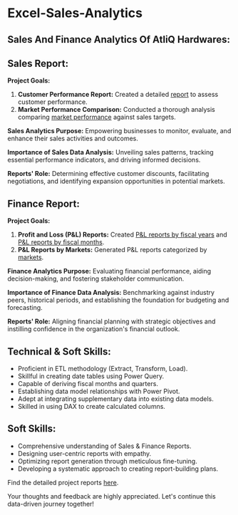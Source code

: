 # Excel-Sales-Analytics

## Sales And Finance Analytics Of AtliQ Hardwares:

## Sales Report:

**Project Goals:**

1. **Customer Performance Report:** Created a detailed [report]([Customer_Net_Sales_Performance_Report.pdf](https://github.com/Santosh5924/Excel-Sales-Analytics/blob/main/Customer_Net_Sales_Performance_Report.pdf)) to assess customer performance.
2. **Market Performance Comparison:** Conducted a thorough analysis comparing [market performance](https://github.com/Santosh5924/Excel-Sales-Analytics/blob/main/Market_Performence_vs_Target_Report.pdf) against sales targets.

**Sales Analytics Purpose:** Empowering businesses to monitor, evaluate, and enhance their sales activities and outcomes.

**Importance of Sales Data Analysis:** Unveiling sales patterns, tracking essential performance indicators, and driving informed decisions.

**Reports' Role:** Determining effective customer discounts, facilitating negotiations, and identifying expansion opportunities in potential markets.

## Finance Report:

**Project Goals:**

1. **Profit and Loss (P&L) Reports:** Created [P&L reports by fiscal years](https://github.com/Santosh5924/Excel-Sales-Analytics/blob/main/P%26L_Statement_By_Fiscal_Year.pdf) and [P&L reports by fiscal months](https://github.com/Santosh5924/Excel-Sales-Analytics/blob/main/P%26L%20Statements%20By%20Months.pdf).
2. **P&L Reports by Markets:** Generated P&L reports categorized by [markets](https://github.com/Santosh5924/Excel-Sales-Analytics/blob/main/P%26L%20Statements%20By%20Markets.pdf).

**Finance Analytics Purpose:** Evaluating financial performance, aiding decision-making, and fostering stakeholder communication.

**Importance of Finance Data Analysis:** Benchmarking against industry peers, historical periods, and establishing the foundation for budgeting and forecasting.

**Reports' Role:** Aligning financial planning with strategic objectives and instilling confidence in the organization's financial outlook.

## Technical & Soft Skills:

- Proficient in ETL methodology (Extract, Transform, Load).
- Skillful in creating date tables using Power Query.
- Capable of deriving fiscal months and quarters.
- Establishing data model relationships with Power Pivot.
- Adept at integrating supplementary data into existing data models.
- Skilled in using DAX to create calculated columns.

## Soft Skills:

- Comprehensive understanding of Sales & Finance Reports.
- Designing user-centric reports with empathy.
- Optimizing report generation through meticulous fine-tuning.
- Developing a systematic approach to creating report-building plans.

Find the detailed project reports [here](https://github.com/Santosh5924/Excel-Sales-Analytics/tree/main).

Your thoughts and feedback are highly appreciated. Let's continue this data-driven journey together!
